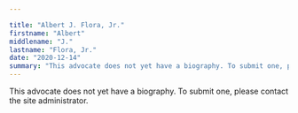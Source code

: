 ```yaml
---

title: "Albert J. Flora, Jr."
firstname: "Albert"
middlename: "J."
lastname: "Flora, Jr."
date: "2020-12-14"
summary: "This advocate does not yet have a biography. To submit one, please contact the site administrator."
---
```

This advocate does not yet have a biography. To submit one, please contact the site administrator.

